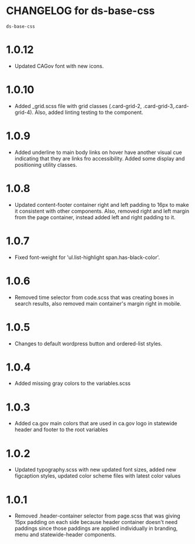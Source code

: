 # CHANGELOG for ds-base-css
`ds-base-css`


# 1.0.12
* Updated CAGov font with new icons.

# 1.0.10
* Added _grid.scss file with grid classes (.card-grid-2, .card-grid-3,.card-grid-4). Also, added linting testing to the component.

# 1.0.9
* Added underline to main body links on hover have another visual cue indicating that they are links fro accessibility. Added some display and positioning utility classes.

# 1.0.8
* Updated content-footer container right and left padding to 16px to make it consistent with other components. Also, removed right and left margin from the page container, instead added left and right padding to it.

# 1.0.7
* Fixed font-weight for 'ul.list-highlight span.has-black-color'.

# 1.0.6
* Removed time selector from code.scss that was creating boxes in search results, also removed main container's margin right in mobile.

# 1.0.5
* Changes to default wordpress button and ordered-list styles.

# 1.0.4
* Added missing gray colors to the variables.scss

# 1.0.3
* Added ca.gov main colors that are used in ca.gov logo in statewide header and footer to the root variables

# 1.0.2
* Updated typography.scss with new updated font sizes, added new figcaption styles, updated color scheme files with latest color values

# 1.0.1
* Removed .header-container selector from page.scss that was giving 15px padding on each side because header container doesn't need paddings since those paddings are applied individually in branding, menu and statewide-header components.

